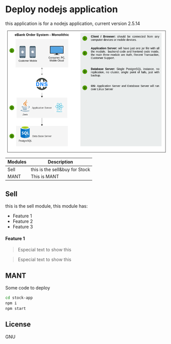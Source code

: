 # Deploy nodejs application
this application is for a nodejs application, current version 2.5.14

![image 1](docs/1-Monolithic.png)

| Modules | Description |
| ------  | ------ |
| Sell    | this is the sell&buy for Stock |
| MANT    | This is MANT |

## Sell
this is the sell module, this module has:

- Feature 1
- Feature 2
- Feature 3

#### Feature 1

> Especial text to show this
 
> Especial text to show this

## MANT
Some code to deploy
```sh
cd stock-app
npm i
npm start
```
## License

GNU
